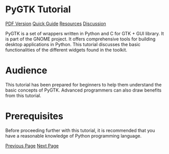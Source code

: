 # PyGTK Tutorial
[PDF Version](../pygtk/pygtk_pdf_version.md)
[Quick Guide](../pygtk/pygtk_quick_guide.md)
[Resources](../pygtk/pygtk_useful_resources.md)
[Discussion](../pygtk/pygtk_discussion.md)

PyGTK is a set of wrappers written in Python and C for GTK + GUI library. It is part of the GNOME project. It offers comprehensive tools for building desktop applications in Python. This tutorial discusses the basic functionalities of the different widgets found in the toolkit.

# Audience
This tutorial has been prepared for beginners to help them understand the basic concepts of PyGTK. Advanced programmers can also draw benefits from this tutorial.

# Prerequisites
Before proceeding further with this tutorial, it is recommended that you have a reasonable knowledge of Python programming language.


[Previous Page](../pygtk/index.md) [Next Page](../pygtk/pygtk_introduction.md) 
